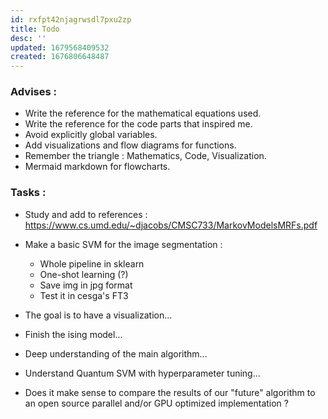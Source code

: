 ```yaml
---
id: rxfpt42njagrwsdl7pxu2zp
title: Todo
desc: ''
updated: 1679568409532
created: 1676806648487
---
```

### Advises : 

- Write the reference for the mathematical equations used.
- Write the reference for the code parts that inspired me.
- Avoid explicitly global variables.
- Add visualizations and flow diagrams for functions.
- Remember the triangle : Mathematics, Code, Visualization.
- Mermaid markdown for flowcharts.

### Tasks :

- Study and add to references : https://www.cs.umd.edu/~djacobs/CMSC733/MarkovModelsMRFs.pdf

- Make a basic SVM for the image segmentation :
    - Whole pipeline in sklearn
    - One-shot learning (?)
    - Save img in jpg format
    - Test it in cesga's FT3

- The goal is to have a visualization...
- Finish the ising model...
- Deep understanding of the main algorithm...
- Understand Quantum SVM with hyperparameter tuning...
- Does it make sense to compare the results of our "future" algorithm to an open source parallel and/or GPU optimized implementation ?
